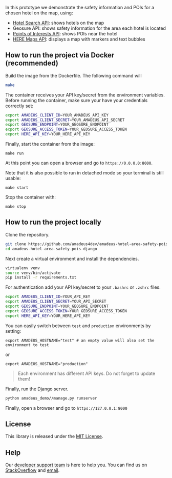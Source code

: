 In this prototype we demonstrate the safety information and POIs for a chosen hotel on the map, using:
- [Hotel Search API](https://developers.amadeus.com/self-service/category/hotel/api-doc/hotel-search): shows hotels on the map
- Geosure API: shows safety information for the area each hotel is located
- [Points of Interests API](https://developers.amadeus.com/self-service/category/destination-content/api-doc/points-of-interest): shows POIs near the hotel
- [HERE Maps API](https://developer.here.com/): displays a map with markers and text bubbles

## How to run the project via Docker (recommended)

Build the image from the Dockerfile. The following command will 

```sh
make
```

The container receives your API key/secret from the environment variables.
Before running the container, make sure your have your credentials correctly
set:

```sh
export AMADEUS_CLIENT_ID=YOUR_AMADEUS_API_KEY
export AMADEUS_CLIENT_SECRET=YOUR_AMADEUS_API_SECRET
export GEOSURE_ENDPOINT=YOUR_GEOSURE_ENDPOINT
export GEOSURE_ACCESS_TOKEN=YOUR_GEOSURE_ACCESS_TOKEN
export HERE_API_KEY=YOUR_HERE_API_KEY
```

Finally, start the container from the image:

```
make run
```

At this point you can open a browser and go to `https://0.0.0.0:8000`.

Note that it is also possible to run in detached mode so your terminal is still
usable:

```
make start
```

Stop the container with:

```
make stop
```

## How to run the project locally

Clone the repository.

```sh
git clone https://github.com/amadeus4dev/amadeus-hotel-area-safety-pois-django.git
cd amadeus-hotel-area-safety-pois-django
```

Next create a virtual environment and install the dependencies.

```sh
virtualenv venv
source venv/bin/activate
pip install -r requirements.txt
```

For authentication add your API key/secret to your `.bashrc` or `.zshrc` files.

```sh
export AMADEUS_CLIENT_ID=YOUR_API_KEY
export AMADEUS_CLIENT_SECRET=YOUR_API_SECRET
export GEOSURE_ENDPOINT=YOUR_GEOSURE_ENDPOINT
export GEOSURE_ACCESS_TOKEN=YOUR_GEOSURE_ACCESS_TOKEN
export HERE_API_KEY=YOUR_HERE_API_KEY
```

You can easily switch between `test` and `production` environments by setting:

```
export AMADEUS_HOSTNAME="test" # an empty value will also set the environment to test
```

or

```
export AMADEUS_HOSTNAME="production"
```

> Each environment has different API keys. Do not forget to update them!

Finally, run the Django server.

```sh
python amadeus_demo//manage.py runserver
```

Finally, open a browser and go to `https://127.0.0.1:8000`

## License

This library is released under the [MIT License](LICENSE).

## Help

Our [developer support team](https://developers.amadeus.com/support) is here
to help you. You can find us on
[StackOverflow](https://stackoverflow.com/questions/tagged/amadeus) and
[email](mailto:developers@amadeus.com).
